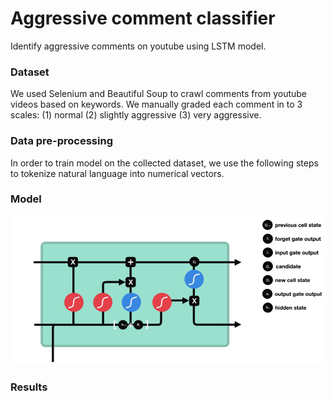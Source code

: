 # Aggressive comment classifier 
Identify aggressive comments on youtube using LSTM model. 

### Dataset

We used Selenium and Beautiful Soup to crawl comments from youtube videos based on keywords. We manually graded each comment in to 3 scales: (1) normal (2) slightly aggressive (3) very aggressive. 

### Data pre-processing 

In order to train model on the collected dataset, we use the following steps to tokenize natural language into numerical vectors. 

### Model 

![lstm](lstm.gif)
### Results 
